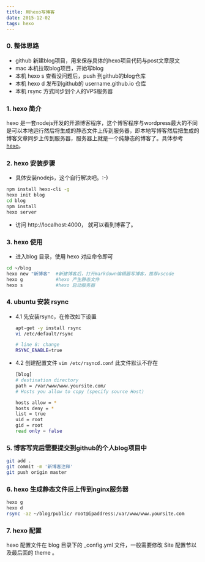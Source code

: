 ```yaml
---
title: 用hexo写博客
date: 2015-12-02
tags: hexo
---
```


### 0. 整体思路
* github 新建blog项目，用来保存具体的hexo项目代码与post文章原文
* mac 本机拉取blog项目，开始写blog
* 本机 hexo s 查看没问题后，push 到github的blog仓库
* 本机 hexo d 发布到github的 username.github.io 仓库
* 本机 rsync 方式同步到个人的VPS服务器

### 1. hexo 简介
hexo 是一套nodejs开发的开源博客程序，这个博客程序与wordpress最大的不同是可以本地运行然后将生成的静态文件上传到服务器，即本地写博客然后把生成的博客文章同步上传到服务器，服务器上就是一个纯静态的博客了。具体参考[hexo](https://hexo.io/zh-cn/)。

### 2. hexo 安装步骤
* 具体安装nodejs，这个自行解决吧。:-)
``` bash
npm install hexo-cli -g
hexo init blog
cd blog
npm install 
hexo server
```
* 访问 http://localhost:4000， 就可以看到博客了。

### 3. hexo 使用
* 进入blog 目录，使用 hexo 对应命令即可
``` bash
cd ~/blog
hexo new "新博客"  #新建博客后，打开markdown编辑器写博客，推荐vscode
hexo g            #hexo 产生静态文件
hexo s            #hexo 启动服务器
```

### 4. ubuntu 安装 rsync
* 4.1 先安装rsync，在修改如下设置
	``` bash
	apt-get -y install rsync
	vi /etc/default/rsync
	```
	
	``` bash
	# line 8: change
	RSYNC_ENABLE=true	
	```

* 4.2 创建配置文件  `vim /etc/rsyncd.conf` 此文件默认不存在
	``` bash
	[blog]
	# destination directory
	path = /var/www/www.yoursite.com/
	# Hosts you allow to copy (specify source Host)

	hosts allow = *
	hosts deny = *
	list = true
	uid = root
	gid = root
	read only = false
	```
	
### 5. 博客写完后需要提交到github的个人blog项目中
``` bash
git add .
git commit -m '新博客注释'
git push origin master
```
	
### 6. hexo 生成静态文件后上传到nginx服务器
``` bash
hexo g
hexo d
rsync -az ~/blog/public/ root@ipaddress:/var/www/www.yoursite.com
```

### 7. hexo 配置
hexo 配置文件在 blog 目录下的 _config.yml 文件，一般需要修改 Site 配置节以及最后面的 theme 。
	
